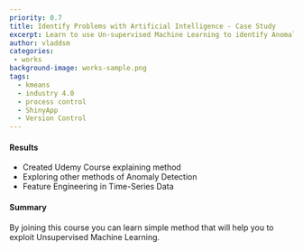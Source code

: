 ```yaml
---
priority: 0.7
title: Identify Problems with Artificial Intelligence - Case Study
excerpt: Learn to use Un-supervised Machine Learning to identify Anomalies
author: vladdsm
categories:
 - works
background-image: works-sample.png
tags:
  - kmeans
  - industry 4.0
  - process control
  - ShinyApp
  - Version Control
---
```


#### Results

- Created Udemy Course explaining method
- Exploring other methods of Anomaly Detection
- Feature Engineering in Time-Series Data

#### Summary

By joining this course you can learn simple method that will help you to exploit Unsupervised Machine Learning.
